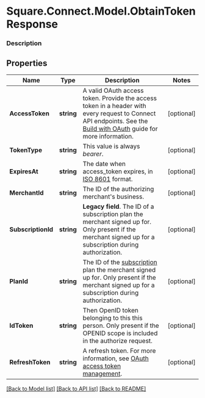 # Square.Connect.Model.ObtainTokenResponse

### Description



## Properties

Name | Type | Description | Notes
------------ | ------------- | ------------- | -------------
**AccessToken** | **string** | A valid OAuth access token. Provide the access token in a header with every request to Connect API endpoints. See the [Build with OAuth](/authz/oauth/build-with-the-api) guide for more information. | [optional] 
**TokenType** | **string** | This value is always _bearer_. | [optional] 
**ExpiresAt** | **string** | The date when access_token expires, in [ISO 8601](http://www.iso.org/iso/home/standards/iso8601.htm) format. | [optional] 
**MerchantId** | **string** | The ID of the authorizing merchant&#39;s business. | [optional] 
**SubscriptionId** | **string** | __Legacy field__. The ID of a subscription plan the merchant signed up for. Only present if  the merchant signed up for a subscription during authorization. | [optional] 
**PlanId** | **string** | The ID of the [subscription](https://docs.connect.squareup.com/api/connect/v1/#navsection-subscriptionmanagement) plan the merchant signed up for. Only present if the merchant signed up for a subscription during authorization. | [optional] 
**IdToken** | **string** | Then OpenID token belonging to this this person. Only present if the OPENID scope is included in the authorize request. | [optional] 
**RefreshToken** | **string** | A refresh token.  For more information, see [OAuth access token management](/authz/oauth/how-it-works#oauth-access-token-management). | [optional] 



[[Back to Model list]](../README.md#documentation-for-models) [[Back to API list]](../README.md#documentation-for-api-endpoints) [[Back to README]](../README.md)

